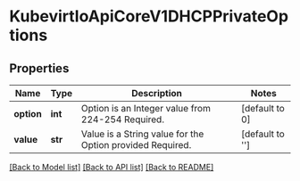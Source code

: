 # KubevirtIoApiCoreV1DHCPPrivateOptions

## Properties
Name | Type | Description | Notes
------------ | ------------- | ------------- | -------------
**option** | **int** | Option is an Integer value from 224-254 Required. | [default to 0]
**value** | **str** | Value is a String value for the Option provided Required. | [default to '']

[[Back to Model list]](../README.md#documentation-for-models) [[Back to API list]](../README.md#documentation-for-api-endpoints) [[Back to README]](../README.md)


